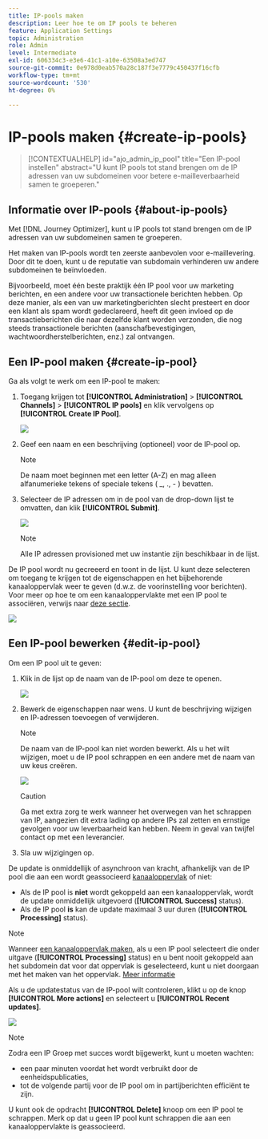 ```yaml
---
title: IP-pools maken
description: Leer hoe te om IP pools te beheren
feature: Application Settings
topic: Administration
role: Admin
level: Intermediate
exl-id: 606334c3-e3e6-41c1-a10e-63508a3ed747
source-git-commit: 0e978d0eab570a28c187f3e7779c450437f16cfb
workflow-type: tm+mt
source-wordcount: '530'
ht-degree: 0%

---
```


# IP-pools maken {#create-ip-pools}

>[!CONTEXTUALHELP]
>id="ajo_admin_ip_pool"
>title="Een IP-pool instellen"
>abstract="U kunt IP pools tot stand brengen om de IP adressen van uw subdomeinen voor betere e-mailleverbaarheid samen te groeperen."

## Informatie over IP-pools {#about-ip-pools}

Met [!DNL Journey Optimizer], kunt u IP pools tot stand brengen om de IP adressen van uw subdomeinen samen te groeperen.

Het maken van IP-pools wordt ten zeerste aanbevolen voor e-maillevering. Door dit te doen, kunt u de reputatie van subdomain verhinderen uw andere subdomeinen te beïnvloeden.

Bijvoorbeeld, moet één beste praktijk één IP pool voor uw marketing berichten, en een andere voor uw transactionele berichten hebben. Op deze manier, als een van uw marketingberichten slecht presteert en door een klant als spam wordt gedeclareerd, heeft dit geen invloed op de transactieberichten die naar dezelfde klant worden verzonden, die nog steeds transactionele berichten (aanschafbevestigingen, wachtwoordherstelberichten, enz.) zal ontvangen.

## Een IP-pool maken {#create-ip-pool}

Ga als volgt te werk om een IP-pool te maken:

1. Toegang krijgen tot **[!UICONTROL Administration]** > **[!UICONTROL Channels]** > **[!UICONTROL IP pools]** en klik vervolgens op **[!UICONTROL Create IP Pool]**.

   ![](assets/ip-pool-create.png)

1. Geef een naam en een beschrijving (optioneel) voor de IP-pool op.

   >[!NOTE]
   >
   >De naam moet beginnen met een letter (A-Z) en mag alleen alfanumerieke tekens of speciale tekens ( _, ., - ) bevatten.

1. Selecteer de IP adressen om in de pool van de drop-down lijst te omvatten, dan klik **[!UICONTROL Submit]**.

   ![](assets/ip-pool-config.png)

   >[!NOTE]
   >
   >Alle IP adressen provisioned met uw instantie zijn beschikbaar in de lijst.

De IP pool wordt nu gecreeerd en toont in de lijst. U kunt deze selecteren om toegang te krijgen tot de eigenschappen en het bijbehorende kanaaloppervlak weer te geven (d.w.z. de voorinstelling voor berichten). Voor meer op hoe te om een kanaaloppervlakte met een IP pool te associëren, verwijs naar [deze sectie](message-presets.md).

![](assets/ip-pool-created.png)

## Een IP-pool bewerken {#edit-ip-pool}

Om een IP pool uit te geven:

1. Klik in de lijst op de naam van de IP-pool om deze te openen.

   ![](assets/ip-pool-list.png)

1. Bewerk de eigenschappen naar wens. U kunt de beschrijving wijzigen en IP-adressen toevoegen of verwijderen.

   >[!NOTE]
   >
   >De naam van de IP-pool kan niet worden bewerkt. Als u het wilt wijzigen, moet u de IP pool schrappen en een andere met de naam van uw keus creëren.

   ![](assets/ip-pool-edit.png)

   >[!CAUTION]
   >
   >Ga met extra zorg te werk wanneer het overwegen van het schrappen van IP, aangezien dit extra lading op andere IPs zal zetten en ernstige gevolgen voor uw leverbaarheid kan hebben. Neem in geval van twijfel contact op met een leverancier.

1. Sla uw wijzigingen op.

De update is onmiddellijk of asynchroon van kracht, afhankelijk van de IP pool die aan een wordt geassocieerd [kanaaloppervlak](message-presets.md) of niet:

* Als de IP pool is **niet** wordt gekoppeld aan een kanaaloppervlak, wordt de update onmiddellijk uitgevoerd (**[!UICONTROL Success]** status).
* Als de IP pool **is** kan de update maximaal 3 uur duren (**[!UICONTROL Processing]** status).

>[!NOTE]
>
>Wanneer [een kanaaloppervlak maken](message-presets.md#create-message-preset), als u een IP pool selecteert die onder uitgave (**[!UICONTROL Processing]** status) en u bent nooit gekoppeld aan het subdomein dat voor dat oppervlak is geselecteerd, kunt u niet doorgaan met het maken van het oppervlak. [Meer informatie](message-presets.md#subdomains-and-ip-pools)

Als u de updatestatus van de IP-pool wilt controleren, klikt u op de knop **[!UICONTROL More actions]** en selecteert u **[!UICONTROL Recent updates]**.

![](assets/ip-pool-recent-update.png)

>[!NOTE]
>
>Zodra een IP Groep met succes wordt bijgewerkt, kunt u moeten wachten:
>* een paar minuten voordat het wordt verbruikt door de eenheidspublicaties,
>* tot de volgende partij voor de IP pool om in partijberichten efficiënt te zijn.


U kunt ook de opdracht **[!UICONTROL Delete]** knoop om een IP pool te schrappen. Merk op dat u geen IP pool kunt schrappen die aan een kanaaloppervlakte is geassocieerd.

